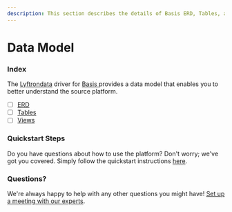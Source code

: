 ```yaml
---
description: This section describes the details of Basis ERD, Tables, and Views.
---
```


# Data Model

### Index

The  [Lyftrondata](https://www.lyftrondata.com/) driver for [Basis](https://www.lyftrondata.com/integration/basis/)[ ](https://www.lyftrondata.com/integration/basis/)provides a data model that enables you to better understand the source platform.

* [ ] [ERD](../../../marketing-analytics/basis/data-model/erd.md)
* [ ] [Tables](../../../marketing-analytics/basis/data-model/tables.md)
* [ ] [Views](../../../marketing-analytics/basis/data-model/views.md)

### Quickstart Steps

Do you have questions about how to use the platform? Don't worry; we've got you covered. Simply follow the quickstart instructions [here](../../../../quickstart-steps.md).

### Questions? <a href="#questions" id="questions"></a>

We're always happy to help with any other questions you might have! [Set up a meeting with our experts](https://www.lyftrondata.com/book-a-meeting/).

